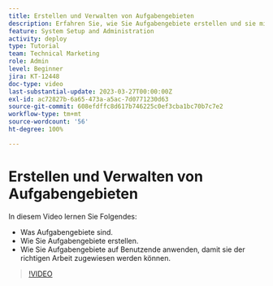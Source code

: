 ```yaml
---
title: Erstellen und Verwalten von Aufgabengebieten
description: Erfahren Sie, wie Sie Aufgabengebiete erstellen und sie mit Benutzenden verknüpfen, um bessere Zuweisungen vorzunehmen.
feature: System Setup and Administration
activity: deploy
type: Tutorial
team: Technical Marketing
role: Admin
level: Beginner
jira: KT-12448
doc-type: video
last-substantial-update: 2023-03-27T00:00:00Z
exl-id: ac72827b-6a65-473a-a5ac-7d0771230d63
source-git-commit: 608efdffc8d617b746225c0ef3cba1bc70b7c7e2
workflow-type: tm+mt
source-wordcount: '56'
ht-degree: 100%

---
```


# Erstellen und Verwalten von Aufgabengebieten

In diesem Video lernen Sie Folgendes:

* Was Aufgabengebiete sind.
* Wie Sie Aufgabengebiete erstellen.
* Wie Sie Aufgabengebiete auf Benutzende anwenden, damit sie der richtigen Arbeit zugewiesen werden können.

>[!VIDEO](https://video.tv.adobe.com/v/3416966/?quality=12&learn=on&enablevpops)
